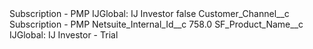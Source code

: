 <?xml version="1.0" encoding="UTF-8"?>
<CustomMetadata xmlns="http://soap.sforce.com/2006/04/metadata" xmlns:xsi="http://www.w3.org/2001/XMLSchema-instance" xmlns:xsd="http://www.w3.org/2001/XMLSchema">
    <label>Subscription - PMP IJGlobal: IJ Investor</label>
    <protected>false</protected>
    <values>
        <field>Customer_Channel__c</field>
        <value xsi:type="xsd:string">Subscription - PMP</value>
    </values>
    <values>
        <field>Netsuite_Internal_Id__c</field>
        <value xsi:type="xsd:double">758.0</value>
    </values>
    <values>
        <field>SF_Product_Name__c</field>
        <value xsi:type="xsd:string">IJGlobal: IJ Investor - Trial</value>
    </values>
</CustomMetadata>
